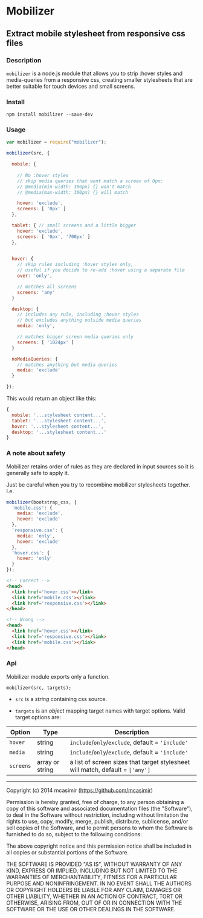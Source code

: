 # Mobilizer

## Extract mobile stylesheet from responsive css files

### Description

`mobilizer` is a node.js module that allows you to strip :hover styles and media-queries from a responsive css, creating smaller stylesheets that are better suitable for touch devices and small screens.

### Install

``` 
npm install mobilizer --save-dev
```

### Usage

``` js
var mobilizer = require("mobilizer");

mobilizer(src, {

  mobile: { 
    
    // No :hover styles
    // skip media queries that wont match a screen of 0px:
    // @media(min-width: 300px) {} won't match
    // @media(max-width: 300px) {} will match

    hover: 'exclude',
    screens: [ '0px' ]
  },

  tablet: { // small screens and a little bigger
    hover: 'exclude',
    screens: [ '0px', '700px' ]
  },
  

  hover: {
    // skip rules including :hover styles only,
    // useful if you decide to re-add :hover using a separate file
    over: 'only',

    // matches all screens
    screens: 'any'
  }

  desktop: {
    // includes any rule, including :hover styles
    // but excludes anything outside media queries
    media: 'only',

    // matches bigger screen media queries only
    screens: [ '1024px' ]
  }

  noMediaQueries: {
    // matches anything but media queries
    media: 'exclude'
  }

});
```

This would return an object like this:

``` js
{
  mobile: '...stylesheet content...',
  tablet: '...stylesheet content...',
  hover: '...stylesheet content...',
  desktop: '...stylesheet content...'
}
```

### A note about safety

Mobilizer retains order of rules as they are declared in input sources so it is generally safe to apply it. 

Just be careful when you try to recombine mobilizer stylesheets together. I.e.

```js
mobilizer(bootstrap_css, {
  'mobile.css': {
    media: 'exclude',
    hover: 'exclude'
  },
  'responsive.css': {
    media: 'only',
    hover: 'exclude'  
  },
  'hover.css': {
    hover: 'only'
  }
});
```

``` html
<!-- Correct -->
<head>
  <link href='hover.css'></link>
  <link href='mobile.css'></link>
  <link href='responsive.css'></link>
</head>
```

``` html
<!-- Wrong -->
<head>
  <link href='hover.css'></link>
  <link href='responsive.css'></link>
  <link href='mobile.css'></link>
</head>
```

### Api

Mobilizer module exports only a function.

```
mobilizer(src, targets);
```

- `src` is a _string_ containing css source.

- `targets` is an _object_ mapping target names with target options. Valid target options are:

| Option    |  Type  | Description |
| --------- | ------ | ----------- |
| `hover`   | string  | `include`/`only`/`exclude`, default = `'include'`         |
| `media`   | string  | `include`/`only`/`exclude`, default = `'include'`          |
| `screens` | array or string  | a list of screen sizes that target stylesheet will match, default = `['any']` |

---

Copyright (c) 2014 mcasimir (https://github.com/mcasimir)

Permission is hereby granted, free of charge, to any person obtaining a copy
of this software and associated documentation files (the "Software"), to deal
in the Software without restriction, including without limitation the rights
to use, copy, modify, merge, publish, distribute, sublicense, and/or sell
copies of the Software, and to permit persons to whom the Software is
furnished to do so, subject to the following conditions:

The above copyright notice and this permission notice shall be included in all
copies or substantial portions of the Software.

THE SOFTWARE IS PROVIDED "AS IS", WITHOUT WARRANTY OF ANY KIND, EXPRESS OR
IMPLIED, INCLUDING BUT NOT LIMITED TO THE WARRANTIES OF MERCHANTABILITY,
FITNESS FOR A PARTICULAR PURPOSE AND NONINFRINGEMENT. IN NO EVENT SHALL THE
AUTHORS OR COPYRIGHT HOLDERS BE LIABLE FOR ANY CLAIM, DAMAGES OR OTHER
LIABILITY, WHETHER IN AN ACTION OF CONTRACT, TORT OR OTHERWISE, ARISING FROM,
OUT OF OR IN CONNECTION WITH THE SOFTWARE OR THE USE OR OTHER DEALINGS IN THE
SOFTWARE.
